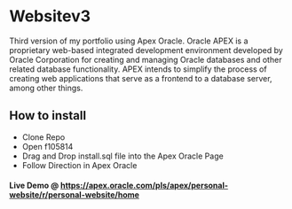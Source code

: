 # Websitev3
 Third version of my portfolio using Apex Oracle. Oracle APEX is a proprietary web-based integrated development environment developed by Oracle Corporation for creating and managing Oracle databases and other related database functionality. APEX intends to simplify the process of creating web applications that serve as a frontend to a database server, among other things.

## How to install
 - Clone Repo
 - Open f105814
 - Drag and Drop install.sql file into the Apex Oracle Page 
 - Follow Direction in Apex Oracle

#### Live Demo @ https://apex.oracle.com/pls/apex/personal-website/r/personal-website/home
